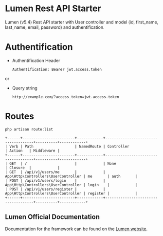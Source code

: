 # Lumen Rest API Starter

Lumen (v5.4) Rest API starter with User controller and model (id, first_name, last_name, email, password) and authentification.

# Authentification
 * Authentification Header
    ```
    Authentification: Bearer jwt.access.token
    ```
or
  * Query string
    ```
    http://example.com/?access_token=jwt.access.token
    ```

# Routes
```
php artisan route:list
```

```
+------+------------------------+------------+-------------------------------------+----------+------------+
| Verb | Path                   | NamedRoute | Controller                          | Action   | Middleware |
+------+------------------------+------------+-------------------------------------+----------+------------+
| GET  | /                      |            | None                                | Closure  |            |
| GET  | /api/v1/users/me       |            | App\Http\Controllers\UserController | me       | auth       |
| POST | /api/v1/users/login    |            | App\Http\Controllers\UserController | login    |            |
| POST | /api/v1/users/register |            | App\Http\Controllers\UserController | register |            |
+------+------------------------+------------+-------------------------------------+----------+------------+
```

## Lumen Official Documentation

Documentation for the framework can be found on the [Lumen website](http://lumen.laravel.com/docs).
